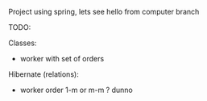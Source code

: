 Project using spring, lets see
hello from computer branch

TODO:

Classes:
- worker with set of orders

Hibernate (relations):
- worker order 1-m or m-m ? dunno